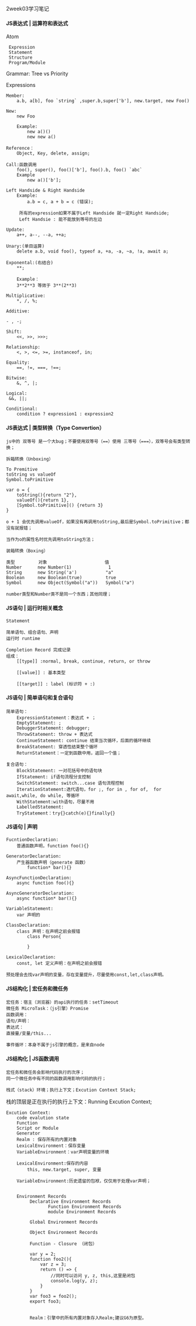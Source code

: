 2week03学习笔记
#### JS表达式 | 运算符和表达式

   Atom

	 Expression
	 Statement
	 Structure
	 Program/Module

 Grammar: Tree vs Priority

 Expressions

	Member:
		a.b, a[b], foo `string` ,super.b,super['b'], new.target, new Foo()
	
	New:
		new Foo

		Example:
			new a()()
			new new a()

	Reference：
		Object, Key, delete, assign;
	
	Call:函数调用
		foo(), super(), foo()['b'], foo().b, foo() `abc`
		Example 
			new a()['b'];
	
	Left Handside & Right Handside
		Example:
			a.b = c, a + b = c (错误);
		
		 所有的expression如果不属于Left Handside 就一定Right Handside;
		 Left Handsie : 能不能放到等号的左边

	Update:
		a++, a--, --a, ++a;

	Unary:(单目运算)
		delete a.b, void foo(), typeof a, +a, -a, ~a, !a, await a;

	Exponental:(右结合)
		**;

		Example：
		3**2**3 等效于 3**(2**3)

	Multiplicative:
		*, /, %;

	Additive:

    - , -;

	Shift:
		<<, >>, >>>;
	
	Relationship:
		<, >, <=, >=, instanceof, in;
	
	Equality:
		==, !=, ===, !==;

	Bitwise:
		&, ^, |;

	Logical:
	 &&, ||;

	Conditional:
		condition ? expression1 : expression2

#### JS表达式 | 类型转换（Type Convertion）

	js中的 双等号 是一个大bug；不要使用双等号（==）使用 三等号（===），双等号会有类型转换；

	拆箱转换（Unboxing）

	To Premitive 
	toString vs valueOf
	Symbol.toPrimitive 

	var o = {
		toString(){return "2"},
		valueOf(){return 1},
		[Symbol.toPrimitive]() {return 3}
	}

	o + 1 会优先调用valueOf，如果没有再调用toString,最后是Symbol.toPrimitive；都没有就报错；

	当作为o的属性名时优先调用toString方法；	

	装箱转换（Boxing）

	类型         对象                      值
	Number      new Number(1)              1
	String      new String('a')           "a"
	Boolean     new Boolean(true)         true
	Symbol      new Object(Symbol("a"))   Symbol("a")

	number类型和Number类不是同一个东西；其他同理；

#### JS语句 | 运行时相关概念

	Statement

	简单语句、组合语句、声明
	运行时 runtime

	Completion Record 完成记录
	组成：
		[[type]] :normal, break, continue, return, or throw

		[[value]] : 基本类型

		[[target]] : label (标识符 + :)

#### JS语句 | 简单语句和复合语句

	简单语句：
		ExpressionStatement：表达式 + ；
		EmptyStatement: ;
		DebuggerStatement: debugger;
		ThrowStatement: throw + 表达式
		ContinueStatement: continue 结束当次循环，后面的循环继续
		BreakStatement: 穿透性结束整个循环
		ReturnStatement：一定到函数中用，返回一个值；

	复合语句：
		BlockStatement: 一对花括号中的语句块
		IfStatement: if语句流程分支控制
		SwitchStatement: switch...case 语句流程控制
		IterationStatement:迭代语句，for ;, for in , for of,  for await,while, do while, 等循环
		WithStatement:with语句，尽量不用
		LabelledStatement:
		TryStatement：try{}catch(e){}finally{}

#### JS语句 | 声明

	FucntionDeclaration:
		普通函数声明，function foo(){}

	GeneratorDeclaration:
		产生器函数声明（generate 函数）
			function* bar(){}

	AsyncFunctionDeclaration:
		async function foo(){}

	AsyncGeneratorDeclaration:
		async function* bar(){}

	VariableStatement:
		var 声明的

	ClassDeclaration:
		class 声明：在声明之前会报错
			class Person{

			}

	LexicalDeclaration:
		const, let 定义声明：在声明之前会报错

	预处理会去找var声明的变量，存在变量提升，尽量使用const,let,class声明。

#### JS结构化 | 宏任务和微任务

	宏任务：宿主（浏览器）的api执行的任务：setTimeout
	微任务 MicroTask：（js引擎）Promise
	函数调用：
	语句/声明：
	表达式：
	直接量/变量/this...

	事件循环：本身不属于js引擎的概念，是来自node

#### JS结构化 | JS函数调用

	宏任务和微任务会影响代码执行的次序；
	同一个微任务中有不同的函数调用影响代码的执行；

	栈式（stack）环境；执行上下文；Excution Context Stack;

  栈的顶层是正在执行的执行上下文：Running Excution Context; 

	Excution Context:
		code evalution state
		Function
		Script or Module
		Generator
		Realm : 保存所有的内置对象
		LexicalEnvironment：保存变量
		VariableEnvironment：var声明变量的环境

		LexicalEnvironment:保存的内容
			this, new.target, super, 变量
		
		VariableEnvironment:历史遗留的包袱，仅仅用于处理var声明；
	

		Environment Records
			 Declarative Environment Records
					Function Environment Records
					module Environment Records

			 Global Environment Records

			 Object Environment Records

			 Function - Closure （闭包）

			 var y = 2;
			 function foo2(){
				 var z = 3;
				 return () => {
					 //同时可以访问 y, z, this,这里是闭包
					 console.log(y, z);
				 }
			 }
			 var foo3 = foo2();
			 export foo3; 


			 Realm：引擎中的所有内置对象存入Realm;建议G6为原型。

